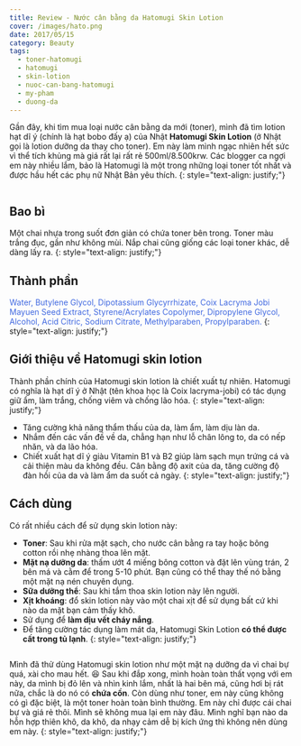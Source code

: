```yaml
---
title: Review - Nước cân bằng da Hatomugi Skin Lotion
cover: /images/hato.png
date: 2017/05/15
category: Beauty
tags:
  - toner-hatomugi
  - hatomugi
  - skin-lotion
  - nuoc-can-bang-hatomugi
  - my-pham
  - duong-da
---
```


Gần đây, khi tìm mua loại nước cân bằng da mới (toner), mình đã tìm lotion hạt dĩ ý (chính là hạt bobo đấy ạ) của Nhật **Hatomugi Skin Lotion** (ở Nhật gọi là lotion dưỡng da thay cho toner). Em này làm mình ngạc nhiên hết sức vì thể tích khủng mà giá rất lại rất rẻ 500ml/8.500krw. Các blogger ca ngợi em này nhiều lắm, bảo là Hatomugi là một trong những loại toner tốt nhất và được hầu hết các phụ nữ Nhật Bản yêu thích.
{: style="text-align: justify;"}

<figure style="width: 400px" class="align-center">
  <img src="{{ site.url }}{{ site.baseurl }}/images/hato-1.png" alt="">
  <figcaption></figcaption>
</figure>

## Bao bì
Một chai nhựa trong suốt đơn giản có chứa toner bên trong. Toner màu trắng đục, gần như không mùi. Nắp chai cũng giống các loại toner khác, dễ dàng lấy ra.
{: style="text-align: justify;"}

## Thành phần

<span style="color:royalblue"> Water, Butylene Glycol, Dipotassium Glycyrrhizate, Coix Lacryma Jobi Mayuen Seed Extract, Styrene/Acrylates Copolymer, Dipropylene Glycol, Alcohol, Acid Citric, Sodium Citrate, Methylparaben, Propylparaben. </span>
{: style="text-align: justify;"}

## Giới thiệu về Hatomugi skin lotion

Thành phần chính của Hatomugi skin lotion là chiết xuất tự nhiên. Hatomugi có nghĩa là hạt dĩ ý ở Nhật (tên khoa học là Coix lacryma-jobi) có tác dụng giữ ẩm, làm trắng, chống viêm và chống lão hóa.
{: style="text-align: justify;"}

  * Tăng cường khả năng thẩm thấu của da, làm ẩm, làm dịu làn da.
  * Nhắm đến các vấn đề về da, chẳng hạn như lỗ chân lông to, da có nếp nhăn, và da lão hóa.
  * Chiết xuất hạt dĩ ý giàu Vitamin B1 và B2 giúp làm sạch mụn trứng cá và cải thiện màu da không đều.
Cân bằng độ axit của da, tăng cường độ đàn hồi của da và làm ẩm da suốt cả ngày.
{: style="text-align: justify;"}

## Cách dùng

Có rất nhiều cách để sử dụng skin lotion này:
  * **Toner**: Sau khi rửa mặt sạch, cho nước cân bằng ra tay hoặc bông cotton rồi nhẹ nhàng thoa lên mặt.
  * **Mặt nạ dưỡng da**: thấm ướt 4 miếng bông cotton và đặt lên vùng trán, 2 bên má và cằm để trong 5-10 phút. Bạn cũng có thể thay thế nó bằng một mặt nạ nén chuyên dụng.
  * **Sữa dưỡng thể**: Sau khi tắm thoa skin lotion này lên người.
  * **Xịt khoáng**: đổ skin lotion này vào một chai xịt để sử dụng bất cứ khi nào da mặt bạn cảm thấy khô.
  * Sử dụng để **làm dịu vết cháy nắng**.
  * Để tăng cường tác dụng làm mát da, Hatomugi Skin Lotion **có thể được cất trong tủ lạnh**.
{: style="text-align: justify;"}

<figure style="width: 400px" class="align-center">
  <img src="{{ site.url }}{{ site.baseurl }}/images/hato-2.png" alt="">
  <figcaption></figcaption>
</figure>

Mình đã thử dùng Hatomugi skin lotion như một mặt nạ dưỡng da vì chai bự quá, xài cho mau hết. :laughing:  Sau khi đắp xong, mình hoàn toàn thất vọng với em này, da mình bị đỏ lên và nhìn kinh lắm, nhất là hai bên má, cũng hơi bị rát nữa, chắc là do nó có **chứa cồn**. Còn dùng như toner, em này cũng không có gì đặc biệt, là một toner hoàn toàn bình thường. Em này chỉ được cái chai bự và giá rẻ thôi. Mình sẽ không mua lại em này đâu. Mình nghĩ bạn nào da hỗn hợp thiên khô, da khô, da nhạy cảm dễ bị kích ứng thì không nên dùng em này.
{: style="text-align: justify;"}
